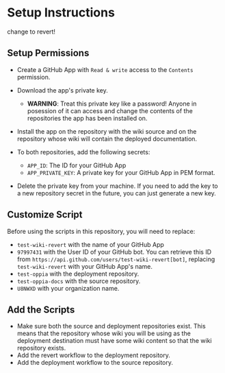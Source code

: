 # Setup Instructions

change to revert!

## Setup Permissions

* Create a GitHub App with `Read & write` access to the `Contents`
  permission.
* Download the app's private key.

  * **WARNING**: Treat this private key like a password! Anyone in
    posession of it can access and change the contents of the
    repositories the app has been installed on.

* Install the app on the repository with the wiki source and on the
  repository whose wiki will contain the deployed documentation.
* To both repositories, add the following secrets:

  * `APP_ID`: The ID for your GitHub App
  * `APP_PRIVATE_KEY`: A private key for your GitHub App in PEM format.

* Delete the private key from your machine. If you need to add the key
  to a new repository secret in the future, you can just generate a new
  key.

## Customize Script

Before using the scripts in this repository, you will need to replace:

* `test-wiki-revert` with the name of your GitHub App
* `97997431` with the User ID of your GitHub bot. You can retrieve this
  ID from `https://api.github.com/users/test-wiki-revert[bot]`,
  replacing `test-wiki-revert` with your GitHub App's name.
* `test-oppia` with the deployment repository.
* `test-oppia-docs` with the source repository.
* `U8NWXD` with your organization name.

## Add the Scripts

* Make sure both the source and deployment repositories exist. This
  means that the repository whose wiki you will be using as the
  deployment destination must have some wiki content so that the wiki
  repository exists.
* Add the revert workflow to the deployment repository.
* Add the deployment workflow to the source repository.
